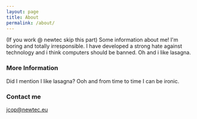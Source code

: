 ```yaml
---
layout: page
title: About
permalink: /about/
---
```


(If you work @ newtec skip this part)
Some information about me! I'm boring and totally irresponsible. I have developed a strong hate against technology and i think computers should be banned. 
Oh and i like lasagna.

### More Information

Did I mention I like lasagna? Ooh and from time to time I can be ironic.
### Contact me

[jcop@newtec.eu](mailto:jcop@newtec.eu)
